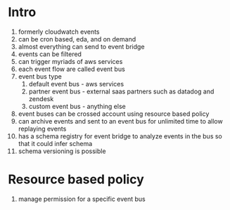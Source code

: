 # Intro
1. formerly cloudwatch events
1. can be cron based, eda, and on demand
1. almost everything can send to event bridge
1. events can be filtered
1. can trigger myriads of aws services
1. each event flow are called event bus 
1. event bus type
    1. default event bus - aws services
    1. partner event bus - external saas partners such as datadog and zendesk
    1. custom event bus - anything else
1. event buses can be crossed account using resource based policy
1. can archive events and sent to an event bus for unlimited time to allow replaying events
1. has a schema registry for event bridge to analyze events in the bus so that it could infer schema
1. schema versioning is possible

# Resource based policy
1. manage permission for a specific event bus

